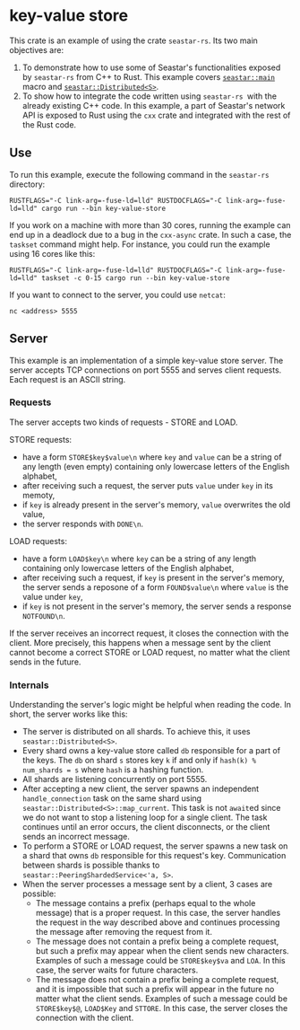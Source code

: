 # key-value store

This crate is an example of using the crate `seastar-rs`. Its two main objectives are:
1. To demonstrate how to use some of Seastar's functionalities exposed by `seastar-rs` from C++ to Rust. This example covers [`seastar::main`](https://github.com/zpp-2022-rust-seastar/seastar-rs/blob/main/seastar-macros/src/lib.rs) macro and [`seastar::Distributed<S>`](https://github.com/zpp-2022-rust-seastar/seastar-rs/blob/main/seastar/src/distributed.rs).
2. To show how to integrate the code written using `seastar-rs `with the already existing C++ code. In this example, a part of Seastar's network API is exposed to Rust using the `cxx` crate and integrated with the rest of the Rust code.

## Use

To run this example, execute the following command in the `seastar-rs` directory:
```
RUSTFLAGS="-C link-arg=-fuse-ld=lld" RUSTDOCFLAGS="-C link-arg=-fuse-ld=lld" cargo run --bin key-value-store
```

If you work on a machine with more than 30 cores, running the example can end up in a deadlock due to a bug in the `cxx-async` crate. In such a case, the `taskset` command might help. For instance, you could run the example using 16 cores like this:

```
RUSTFLAGS="-C link-arg=-fuse-ld=lld" RUSTDOCFLAGS="-C link-arg=-fuse-ld=lld" taskset -c 0-15 cargo run --bin key-value-store
```

If you want to connect to the server, you could use `netcat`:
```
nc <address> 5555
```

## Server

This example is an implementation of a simple key-value store server. The server accepts TCP connections on port 5555 and serves client requests. Each request is an ASCII string.

### Requests

The server accepts two kinds of requests - STORE and LOAD.

STORE requests:
  - have a form `STORE$key$value\n` where `key` and `value` can be a string of any length (even empty) containing only lowercase letters of the English alphabet,
  - after receiving such a request, the server puts `value` under `key` in its memoty,
  - if `key` is already present in the server's memory, `value` overwrites the old value,
  - the server responds with `DONE\n`.

LOAD requests:
  - have a form `LOAD$key\n` where `key` can be a string of any length containing only lowercase letters of the English alphabet,
  - after receiving such a request, if `key` is present in the server's memory, the server sends a reposone of a form `FOUND$value\n` where `value` is the value under `key`,
  - if `key` is not present in the server's memory, the server sends a response `NOTFOUND\n`.

If the server receives an incorrect request, it closes the connection with the client. More precisely, this happens when a message sent by the client cannot become a correct STORE or LOAD request, no matter what the client sends in the future.

### Internals

Understanding the server's logic might be helpful when reading the code. In short, the server works like this:
- The server is distributed on all shards. To achieve this, it uses `seastar::Distributed<S>`.
- Every shard owns a key-value store called `db` responsible for a part of the keys. The `db` on shard `s` stores key `k` if and only if `hash(k) % num_shards = s` where `hash` is a hashing function.
- All shards are listening concurrently on port 5555.
- After accepting a new client, the server spawns an independent `handle_connection` task on the same shard using `seastar::Distributed<S>::map_current`. This task is not `await`ed since we do not want to stop a listening loop for a single client. The task continues until an error occurs, the client disconnects, or the client sends an incorrect message.
- To perform a STORE or LOAD request, the server spawns a new task on a shard that owns `db` responsible for this request's key. Communication between shards is possible thanks to `seastar::PeeringShardedService<'a, S>`.
- When the server processes a message sent by a client, 3 cases are possible:
  - The message contains a prefix (perhaps equal to the whole message) that is a proper request. In this case, the server handles the request in the way described above and continues processing the message after removing the request from it.
  - The message does not contain a prefix being a complete request, but such a prefix may appear when the client sends new characters. Examples of such a message could be `STORE$key$va` and `LOA`. In this case, the server waits for future characters.
  - The message does not contain a prefix being a complete request, and it is impossible that such a prefix will appear in the future no matter what the client sends. Examples of such a message could be `STORE$key$@`, `LOAD$Key` and `STTORE`. In this case, the server closes the connection with the client.
